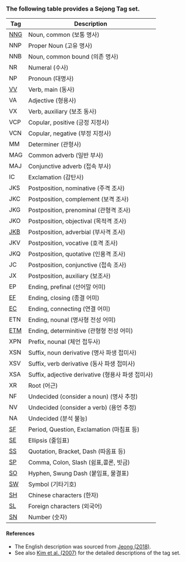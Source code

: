 ### The following table provides a Sejong Tag set. 

| Tag | Description |
|---|---|
| [NNG](./XPOS-des/1_NNG.md) | Noun, common (보통 명사) |
| NNP | Proper Noun (고유 명사) |
| NNB | Noun, common bound (의존 명사) |
| NR  | Numeral (수사) |
| NP  | Pronoun (대명사) |
| [VV](./XPOS-des/2_VV.md)  | Verb, main (동사) |
| VA  | Adjective (형용사) |
| VX  | Verb, auxiliary (보조 동사) |
| VCP | Copular, positive (긍정 지정사) |
| VCN | Copular, negative (부정 지정사) |
| MM | Determiner (관형사) |
| MAG | Common adverb (일반 부사) |
| MAJ | Conjunctive adverb (접속 부사) |
| IC | Exclamation (감탄사) |
| JKS | Postposition, nominative (주격 조사) |
| JKC | Postposition, complement (보격 조사) |
| JKG | Postposition, prenominal (관형격 조사) |
| JKO | Postposition, objectival (목적격 조사) |
| [JKB](./XPOS-des/7_JKB.md) | Postposition, adverbial (부사격 조사) |
| JKV | Postposition, vocative (호격 조사) |
| JKQ | Postposition, quotative (인용격 조사) |
| JC | Postposition, conjunctive (접속 조사) |
| JX | Postposition, auxiliary (보조사) |
| EP | Ending, prefinal (선어말 어미) |
| [EF](./XPOS-des/4_EF.md) | Ending, closing (종결 어미) |
| [EC](./XPOS-des/3_EC.md) | Ending, connecting (연결 어미) |
| ETN | Ending, nounal (명사형 전성 어미) |
| [ETM](./XPOS-des/6_ETM.md) | Ending, determinitive (관형형 전성 어미) |
| XPN | Prefix, nounal (체언 접두사) |
| XSN | Suffix, noun derivative (명사 파생 접미사) |
| XSV | Suffix, verb derivative (동사 파생 접미사) |
| XSA | Suffix, adjective derivative (형용사 파생 접미사) |
| XR | Root (어근) |
| NF | Undecided (consider a noun) (명사 추정) |
| NV | Undecided (consider a verb) (용언 추정) |
| NA | Undecided (분석 불능) |
| [SF](./XPOS-des/5_SSS.md) | Period, Question, Exclamation (마침표 등) |
| [SE](./XPOS-des/5_SSS.md) | Ellipsis (줄임표) |
| [SS](./XPOS-des/5_SSS.md) | Quotation, Bracket, Dash (따옴표 등) |
| [SP](./XPOS-des/5_SSS.md) | Comma, Colon, Slash (쉼표,콜론, 빗금) |
| [SO](./XPOS-des/5_SSS.md) | Hyphen, Swung Dash (붙임표, 물결표) |
| [SW](./XPOS-des/5_SSS.md) | Symbol (기타기호) |
| [SH](./XPOS-des/5_SSS.md) | Chinese characters (한자) |
| [SL](./XPOS-des/5_SSS.md) | Foreign characters (외국어) |
| [SN](./XPOS-des/5_SSS.md) | Number (숫자) |

#### References

- The English description was sourced from [Jeong (2018)](http://dx.doi.org/10.3938/NPSM.68.636). 
- See also [Kim et al. (2007)](https://www.dbpia.co.kr/Journal/articleDetail?nodeId=NODE01065207) for the detailed descriptions of the tag set.

